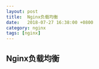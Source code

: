 ```yaml
---
layout: post
title:  Nginx负载均衡
date:   2018-07-27 16:38:00 +0800
category: nginx
tags: [nginx]
---
```


## Nginx负载均衡